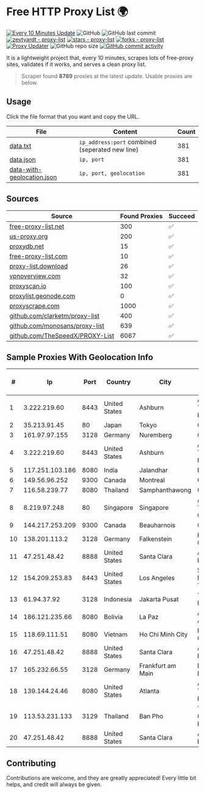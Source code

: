 
# Free HTTP Proxy List 🌍

[![Every 10 Minutes Update](https://github.com/mertguvencli/http-proxy-list/actions/workflows/main.yml/badge.svg?branch=main)](https://github.com/mertguvencli/http-proxy-list/actions/workflows/main.yml)
![GitHub](https://img.shields.io/github/license/mertguvencli/http-proxy-list)
![GitHub last commit](https://img.shields.io/github/last-commit/mertguvencli/http-proxy-list)
[![zevtyardt - proxy-list](https://img.shields.io/static/v1?label=zevtyardt&message=proxy-list&color=blue&logo=github)](https://github.com/zevtyardt/proxy-list "Go to GitHub repo")
[![stars - proxy-list](https://img.shields.io/github/stars/zevtyardt/proxy-list?style=social)](https://github.com/zevtyardt/proxy-list)
[![forks - proxy-list](https://img.shields.io/github/forks/zevtyardt/proxy-list?style=social)](https://github.com/zevtyardt/proxy-list)
[![Proxy Updater](https://github.com/zevtyardt/proxy-list/workflows/Proxy%20Updater/badge.svg)](https://github.com/zevtyardt/proxy-list/actions?query=workflow:"Proxy+Updater")
![GitHub repo size](https://img.shields.io/github/repo-size/zevtyardt/proxy-list)
[![GitHub commit activity](https://img.shields.io/github/commit-activity/m/zevtyardt/proxy-list?logo=commits)](https://github.com/zevtyardt/proxy-list/commits/main)

It is a lightweight project that, every 10 minutes, scrapes lots of free-proxy sites, validates if it works, and serves a clean proxy list.

> Scraper found **8789** proxies at the latest update. Usable proxies are below.

## Usage

Click the file format that you want and copy the URL.

|File|Content|Count|
|----|-------|-----|
|[data.txt](https://raw.githubusercontent.com/mertguvencli/http-proxy-list/main/proxy-list/data.txt)|`ip_address:port` combined (seperated new line)|381|
|[data.json](https://raw.githubusercontent.com/mertguvencli/http-proxy-list/main/proxy-list/data.json)|`ip, port`|381|
|[data-with-geolocation.json](https://raw.githubusercontent.com/mertguvencli/http-proxy-list/main/proxy-list/data-with-geolocation.json)|`ip, port, geolocation`|381|

## Sources

|Source|Found Proxies|Succeed|
|------|-------------|-------|
|[free-proxy-list.net](https://free-proxy-list.net)|300|✅|
|[us-proxy.org](https://www.us-proxy.org)|200|✅|
|[proxydb.net](http://proxydb.net)|15|✅|
|[free-proxy-list.com](https://free-proxy-list.com/?page=&port=&type%5B%5D=http&type%5B%5D=https&up_time=0&search=Search)|10|✅|
|[proxy-list.download](https://www.proxy-list.download/HTTP)|26|✅|
|[vpnoverview.com](https://vpnoverview.com/privacy/anonymous-browsing/free-proxy-servers)|32|✅|
|[proxyscan.io](https://www.proxyscan.io)|100|✅|
|[proxylist.geonode.com](https://proxylist.geonode.com/api/proxy-list?limit=300&page=1&sort_by=lastChecked&sort_type=desc&protocols=http,https)|0|✅|
|[proxyscrape.com](https://api.proxyscrape.com/v2/?request=displayproxies&protocol=http&timeout=10000&country=all&ssl=all&anonymity=all)|1000|✅|
|[github.com/clarketm/proxy-list](https://raw.githubusercontent.com/clarketm/proxy-list/master/proxy-list-raw.txt)|400|✅|
|[github.com/monosans/proxy-list](https://raw.githubusercontent.com/monosans/proxy-list/main/proxies/http.txt)|639|✅|
|[github.com/TheSpeedX/PROXY-List](https://raw.githubusercontent.com/TheSpeedX/PROXY-List/master/http.txt)|6067|✅|


## Sample Proxies With Geolocation Info

|#|Ip|Port|Country|City|Internet Service Provider|
|-|--|----|-------|----|-------------------------|
|1|3.222.219.60|8443|United States|Ashburn|Amazon Technologies Inc.|
|2|35.213.91.45|80|Japan|Tokyo|Google LLC|
|3|161.97.97.155|3128|Germany|Nuremberg|Contabo GmbH|
|4|3.222.219.60|8443|United States|Ashburn|Amazon Technologies Inc.|
|5|117.251.103.186|8080|India|Jalandhar|BSNL Internet|
|6|149.56.96.252|9300|Canada|Montreal|OVH SAS|
|7|116.58.239.77|8080|Thailand|Samphanthawong|CAT-BB|
|8|8.219.97.248|80|Singapore|Singapore|Alibaba (US) Technology Co., Ltd.|
|9|144.217.253.209|9300|Canada|Beauharnois|OVH SAS|
|10|138.201.113.2|3128|Germany|Falkenstein|Hetzner Online GmbH|
|11|47.251.48.42|8888|United States|Santa Clara|Alibaba.com LLC|
|12|154.209.253.83|8443|United States|Los Angeles|Shanghai Ruisu Network Technology|
|13|61.94.37.92|3128|Indonesia|Jakarta Pusat|Telekomunikasi Indonesia|
|14|186.121.235.66|8080|Bolivia|La Paz|AXS Bolivia S. A.|
|15|118.69.111.51|8080|Vietnam|Ho Chi Minh City|FPT Telecom Company|
|16|47.251.48.42|8888|United States|Santa Clara|Alibaba.com LLC|
|17|165.232.66.55|3128|Germany|Frankfurt am Main|DigitalOcean, LLC|
|18|139.144.24.46|8080|United States|Atlanta|Akamai Technologies, Inc.|
|19|113.53.231.133|3129|Thailand|Ban Pho|TOT Public Company Limited|
|20|47.251.48.42|8888|United States|Santa Clara|Alibaba.com LLC|



## Contributing

Contributions are welcome, and they are greatly appreciated! Every
little bit helps, and credit will always be given.

